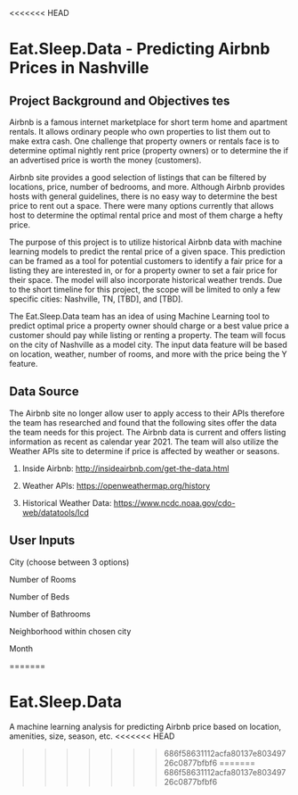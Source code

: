 <<<<<<< HEAD
# **Eat.Sleep.Data - Predicting Airbnb Prices in Nashville** 

 
 

## **Project Background and Objectives tes** 

Airbnb is a famous internet marketplace for short term home and apartment rentals. It allows ordinary people who own properties to list them out to make extra cash. One challenge that property owners or rentals face is to determine optimal nightly rent price (property owners) or to determine the if an advertised price is worth the money (customers).  

Airbnb site provides a good selection of listings that can be filtered by locations, price, number of bedrooms, and more. Although Airbnb provides hosts with general guidelines, there is no easy way to determine the best price to rent out a space. There were many options currently that allows host to determine the optimal rental price and most of them charge a hefty price.  

The purpose of this project is to utilize historical Airbnb data with machine learning models to predict the rental price of a given space. This prediction can be framed as a tool for potential customers to identify a fair price for a listing they are interested in, or for a property owner to set a fair price for their space. The model will also incorporate historical weather trends. Due to the short timeline for this project, the scope will be limited to only a few specific cities: Nashville, TN, [TBD], and [TBD]. 

The Eat.Sleep.Data team has an idea of using Machine Learning tool to predict optimal price a property owner should charge or a best value price a customer should pay while listing or renting a property. The team will focus on the city of Nashville as a model city. The input data feature will be based on location, weather, number of rooms, and more with the price being the Y feature.  

 
 

## **Data Source** 
 

The Airbnb site no longer allow user to apply access to their APIs therefore the team has researched and found that the following sites offer the data the team needs for this project. The Airbnb data is current and offers listing information as recent as calendar year 2021.  The team will also utilize the Weather APIs site to determine if price is affected by weather or seasons.  
 

1. Inside Airbnb: http://insideairbnb.com/get-the-data.html 

2. Weather APIs: https://openweathermap.org/history 

3. Historical Weather Data: https://www.ncdc.noaa.gov/cdo-web/datatools/lcd 

 

 

## **User Inputs** 

City (choose between 3 options) 

Number of Rooms 

Number of Beds 

Number of Bathrooms 

Neighborhood within chosen city 

Month 

 
=======
# Eat.Sleep.Data
A machine learning analysis for predicting Airbnb price based on location, amenities, size, season, etc.
<<<<<<< HEAD
>>>>>>> 686f58631112acfa80137e80349726c0877bfbf6
=======
>>>>>>> 686f58631112acfa80137e80349726c0877bfbf6
